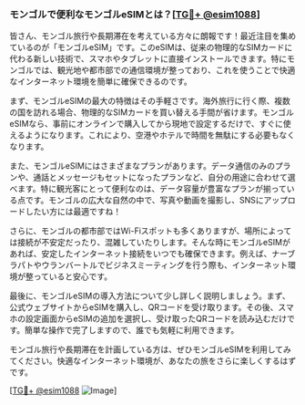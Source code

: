 ### モンゴルで便利なモンゴルeSIMとは？[[TG💪+ @esim1088](https://t.me/s/esim1088)]

皆さん、モンゴル旅行や長期滞在を考えている方々に朗報です！最近注目を集めているのが「モンゴルeSIM」です。このeSIMは、従来の物理的なSIMカードに代わる新しい技術で、スマホやタブレットに直接インストールできます。特にモンゴルでは、観光地や都市部での通信環境が整っており、これを使うことで快適なインターネット環境を簡単に確保できるのです。

まず、モンゴルeSIMの最大の特徴はその手軽さです。海外旅行に行く際、複数の国を訪れる場合、物理的なSIMカードを買い替える手間が省けます。モンゴルeSIMなら、事前にオンラインで購入してから現地で設定するだけで、すぐに使えるようになります。これにより、空港やホテルで時間を無駄にする必要もなくなります。

また、モンゴルeSIMにはさまざまなプランがあります。データ通信のみのプランや、通話とメッセージもセットになったプランなど、自分の用途に合わせて選べます。特に観光客にとって便利なのは、データ容量が豊富なプランが揃っている点です。モンゴルの広大な自然の中で、写真や動画を撮影し、SNSにアップロードしたい方には最適ですね！

さらに、モンゴルの都市部ではWi-Fiスポットも多くありますが、場所によっては接続が不安定だったり、混雑していたりします。そんな時にモンゴルeSIMがあれば、安定したインターネット接続をいつでも確保できます。例えば、ナーブラパトやウランバートルでビジネスミーティングを行う際も、インターネット環境が整っていると安心です。

最後に、モンゴルeSIMの導入方法について少し詳しく説明しましょう。まず、公式ウェブサイトからeSIMを購入し、QRコードを受け取ります。その後、スマホの設定画面からeSIMの追加を選択し、受け取ったQRコードを読み込むだけです。簡単な操作で完了しますので、誰でも気軽に利用できます。

モンゴル旅行や長期滞在を計画している方は、ぜひモンゴルeSIMを利用してみてください。快適なインターネット環境が、あなたの旅をさらに楽しくするはずです。

[[TG💪+ @esim1088](https://t.me/s/esim1088) ![Image](https://i.postimg.cc/Y0z9fWf4/image.png)]